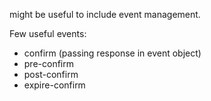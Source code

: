 might be useful to include event management.

Few useful events:

* confirm (passing response in event object)
* pre-confirm
* post-confirm
* expire-confirm

